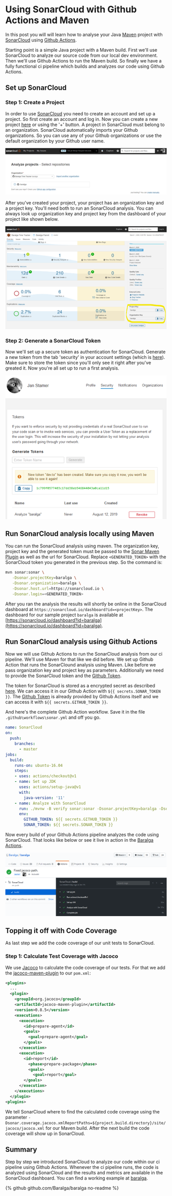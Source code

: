 # Using SonarCloud with Github Actions and Maven

In this post you will will learn how to analyse your Java [Maven](https://maven.apache.org/) project with [SonarCloud](https://sonarcloud.io/) using [Github Actions](https://github.com/features/actions). 

Starting point is a simple Java project with a Maven build. First we'll use SonarCloud to analyze our source code from our local dev environment. Then we'll use Github Actions to run the Maven build. So finally we have a fully functional ci pipeline which builds and analyzes our code using Github Actions.

## Set up SonarCloud

### Step 1: Create a Project
In order to use [SonarCloud](https://sonarcloud.io/) you need to create an account and set up a project. So first create an account and log in. Now you can create a new project [here](https://sonarcloud.io/projects/create) or using the '+' button. A project in SonarCloud must belong to an organization. SonarCloud automatically imports your Github organizations. So you can use any of your Github organizations or use the default organization by your Github user name. 

![SonarCloud Create Project](https://github.com/remast/remast.github.io/raw/master/posts/2020-03_SonarCloud_with_GithubAction_and_Maven/SonarCloud_CreateProject.png)

After you've created your project, your project has an organization key and a project key. You'll need both to run an SonarCloud analysis. You can always look up organization key and project key from the dashboard
of your project like shown below.

![SonarCloud Project Key](https://github.com/remast/remast.github.io/raw/master/posts/2020-03_SonarCloud_with_GithubAction_and_Maven/SonarCloud_ProjectKey.png)

### Step 2: Generate a SonarCloud Token
Now we'll set up a secure token as authentication for SonarCloud. Generate a new token from the tab 'security' in your account settings (which is [here](https://sonarcloud.io/account/security/)). Make sure to store the token since you'll only see it right after you've greated it. Now you're all set up to run a first analysis.

![SonarCloud Generate Token](https://github.com/remast/remast.github.io/raw/master/posts/2020-03_SonarCloud_with_GithubAction_and_Maven/SonarCloud_GenerateToken.png)

## Run SonarCloud analysis locally using Maven
You can run the SonarCloud analysis using maven. The organization key, project key and the generated token must be passed to the [Sonar Maven Plugin](https://docs.sonarqube.org/latest/analysis/scan/sonarscanner-for-maven/) as well as the url for SonarCloud. Replace `<GENERATED_TOKEN>` with the SonarCloud token you generated in the previous step. So the command is:

```bash
mvn sonar:sonar \
   -Dsonar.projectKey=baralga \
   -Dsonar.organization=baralga \
   -Dsonar.host.url=https://sonarcloud.io \
   -Dsonar.login=<GENERATED_TOKEN>
```

After you ran the analysis the results will shortly be online in the SonarCloud dashboard at `https://sonarcloud.io/dashboard?id=<projectKey>`. The dashboard for our sample project `baralga` is available at [https://sonarcloud.io/dashboard?id=baralga](https://sonarcloud.io/dashboard?id=baralga).

## Run SonarCloud analysis using Github Actions
Now we will use Github Actions to run the SonarCloud analysis from our ci pipeline. We'll use Maven for that like we did before. We set up Github Action that runs the SonarClound analysis using Maven. Like before we pass organization key and project key as parameters. Additionally we need to provide the SonarCloud token and the [Github Token](https://help.github.com/en/actions/configuring-and-managing-workflows/authenticating-with-the-github_token).

The token for SonarCloud is stored as a encrypted secret as described [here](https://help.github.com/en/actions/configuring-and-managing-workflows/creating-and-storing-encrypted-secrets). We can access it in our Github Action with `${{ secrets.SONAR_TOKEN }}`. The [Github Token](https://help.github.com/en/actions/configuring-and-managing-workflows/authenticating-with-the-github_token) is already provided by Github Actions itself and we can access it with `${{ secrets.GITHUB_TOKEN }}`.


And here's the complete Github Action workflow. Save it in the file `.github\workflows\sonar.yml` and off you go.
```yaml
name: SonarCloud
on:
  push:
    branches:
      - master
jobs:
  build:
    runs-on: ubuntu-16.04
    steps:
    - uses: actions/checkout@v1
    - name: Set up JDK
      uses: actions/setup-java@v1
      with:
        java-version: '11'
    - name: Analyze with SonarCloud
      run: ./mvnw -B verify sonar:sonar -Dsonar.projectKey=baralga -Dsonar.organization=baralga -Dsonar.host.url=https://sonarcloud.io -Dsonar.login=$SONAR_TOKEN
      env:
        GITHUB_TOKEN: ${{ secrets.GITHUB_TOKEN }}
        SONAR_TOKEN: ${{ secrets.SONAR_TOKEN }}
```

Now every build of your Github Actions pipeline analyzes the code using SonarCloud. That looks like below or see it live in action in the [Baralga Actions](https://github.com/Baralga/baralga/actions).

![Baralga SonarCloud Build](https://github.com/remast/remast.github.io/raw/master/posts/2020-03_SonarCloud_with_GithubAction_and_Maven/SonarCloud_GithubActionsBuild.png)

## Topping it off with Code Coverage
As last step we add the code coverage of our unit tests to SonarCloud. 

### Step 1: Calculate Test Coverage with Jacoco
We use [Jacoco](https://www.eclemma.org/jacoco/) to calculate the code coverage of our tests. For that we add the [jacoco-maven-plugin](https://www.eclemma.org/jacoco/trunk/doc/maven.html) to our `pom.xml`:

```xml
<plugins>
  ...
  <plugin>
    <groupId>org.jacoco</groupId>
    <artifactId>jacoco-maven-plugin</artifactId>
    <version>0.8.5</version>
    <executions>
      <execution>
        <id>prepare-agent</id>
        <goals>
          <goal>prepare-agent</goal>
        </goals>
      </execution>
      <execution>
        <id>report</id>
          <phase>prepare-package</phase>
          <goals>
            <goal>report</goal>
        </goals>
      </execution>
    </executions>
  </plugin>
<plugins>
```

We tell SonarCloud where to find the calculated code coverage using the parameter `-Dsonar.coverage.jacoco.xmlReportPaths=${project.build.directory}/site/jacoco/jacoco.xml` for our Maven build. After the next build the code coverage will show up in SonarCloud.

## Summary

Step by step we introduced SonarCloud to analyze our code within our ci pipeline using Github Actions. Whenever the ci pipeline runs, the code is analyzed using SonarCloud and the results and metrics are available
in the SonarCloud dashboard. You can find a working example at [baralga](https://github.com/Baralga/baralga).

{% github github.com/Baralga/baralga no-readme %}